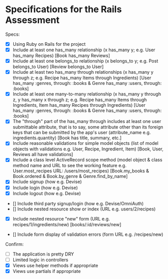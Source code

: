 # Specifications for the Rails Assessment

Specs:
- [x] Using Ruby on Rails for the project
- [x] Include at least one has_many relationship (x has_many y; e.g. User has_many Recipes) [Book has_many Reviews]
- [x] Include at least one belongs_to relationship (x belongs_to y; e.g. Post belongs_to User) [Review belongs_to User]
- [x] Include at least two has_many through relationships (x has_many y through z; e.g. Recipe has_many Items through Ingredients) [User has_many :genres, through: :books & Genre has_many :users, through: :books]
- [x] Include at least one many-to-many relationship (x has_many y through z, y has_many x through z; e.g. Recipe has_many Items through Ingredients, Item has_many Recipes through Ingredients) [User has_many :genres, through: :books & Genre has_many :users, through: :books]
- [x] The "through" part of the has_many through includes at least one user submittable attribute, that is to say, some attribute other than its foreign keys that can be submitted by the app's user (attribute_name e.g. ingredients.quantity) [Book has title, summary, etc.]
- [x] Include reasonable validations for simple model objects (list of model objects with validations e.g. User, Recipe, Ingredient, Item) [Book, User, Reviews all have validations]
- [x] Include a class level ActiveRecord scope method (model object & class method name and URL to see the working feature e.g. User.most_recipes URL: /users/most_recipes) [Book.my_books & Book.ordered & Book.by_genre & Genre.find_by_name]
- [x] Include signup (how e.g. Devise)
- [x] Include login (how e.g. Devise)
- [x] Include logout (how e.g. Devise)
- [] Include third party signup/login (how e.g. Devise/OmniAuth)
- [] Include nested resource show or index (URL e.g. users/2/recipes)
- [x] Include nested resource "new" form (URL e.g. recipes/1/ingredients/new) [books/:id/reviews/new]
- [] Include form display of validation errors (form URL e.g. /recipes/new)

Confirm:
- [ ] The application is pretty DRY
- [ ] Limited logic in controllers
- [x] Views use helper methods if appropriate
- [x] Views use partials if appropriate
